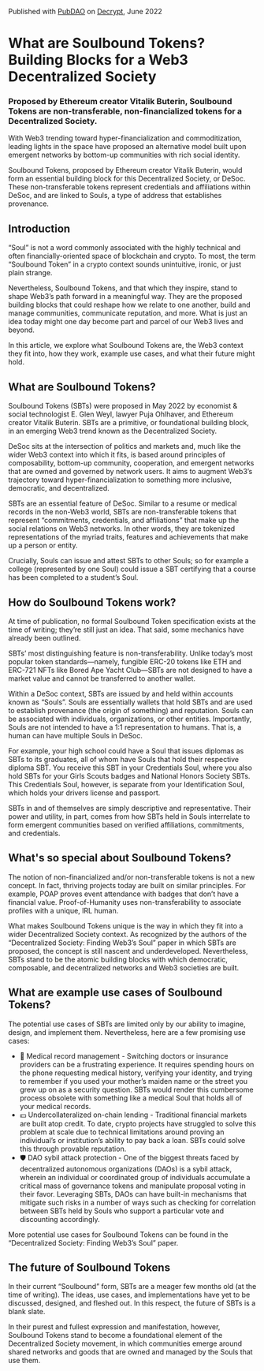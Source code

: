 Published with [PubDAO](https://pubdao.co/) on [Decrypt](https://decrypt.co/resources/what-are-soulbound-tokens-building-blocks-for-a-web3-decentralized-society), June 2022

# What are Soulbound Tokens? Building Blocks for a Web3 Decentralized Society
### Proposed by Ethereum creator Vitalik Buterin, Soulbound Tokens are non-transferable, non-financialized tokens for a Decentralized Society.

With Web3 trending toward hyper-financialization and commoditization, leading lights in the space have proposed an alternative model built upon emergent networks by bottom-up communities with rich social identity.

Soulbound Tokens, proposed by Ethereum creator Vitalik Buterin, would form an essential building block for this Decentralized Society, or DeSoc. These non-transferable tokens represent credentials and affiliations within DeSoc, and are linked to Souls, a type of address that establishes provenance.

## Introduction
“Soul” is not a word commonly associated with the highly technical and often financially-oriented space of blockchain and crypto. To most, the term “Soulbound Token” in a crypto context sounds unintuitive, ironic, or just plain strange. 

Nevertheless, Soulbound Tokens, and that which they inspire, stand to shape Web3’s path forward in a meaningful way. They are the proposed building blocks that could reshape how we relate to one another, build and manage communities, communicate reputation, and more. What is just an idea today might one day become part and parcel of our Web3 lives and beyond.

In this article, we explore what Soulbound Tokens are, the Web3 context they fit into, how they work, example use cases, and what their future might hold.

## What are Soulbound Tokens?
Soulbound Tokens (SBTs) were proposed in May 2022 by economist & social technologist E. Glen Weyl, lawyer Puja Ohlhaver, and Ethereum creator Vitalik Buterin. SBTs are a primitive, or foundational building block, in an emerging Web3 trend known as the Decentralized Society.

DeSoc sits at the intersection of politics and markets and, much like the wider Web3 context into which it fits, is based around principles of composability, bottom-up community, cooperation, and emergent networks that are owned and governed by network users. It aims to augment Web3’s trajectory toward hyper-financialization to something more inclusive, democratic, and decentralized.

SBTs are an essential feature of DeSoc. Similar to a resume or medical records in the non-Web3 world, SBTs are non-transferable tokens that represent “commitments, credentials, and affiliations” that make up the social relations on Web3 networks. In other words, they are tokenized representations of the myriad traits, features and achievements that make up a person or entity.

Crucially, Souls can issue and attest SBTs to other Souls; so for example a college (represented by one Soul) could issue a SBT certifying that a course has been completed to a student’s Soul.

## How do Soulbound Tokens work?
At time of publication, no formal Soulbound Token specification exists at the time of writing; they’re still just an idea. That said, some mechanics have already been outlined.

SBTs’ most distinguishing feature is non-transferability. Unlike today’s most popular token standards—namely, fungible ERC-20 tokens like ETH and ERC-721 NFTs like Bored Ape Yacht Club—SBTs are not designed to have a market value and cannot be transferred to another wallet. 

Within a DeSoc context, SBTs are issued by and held within accounts known as “Souls”. Souls are essentially wallets that hold SBTs and are used to establish provenance (the origin of something) and reputation. Souls can be associated with individuals, organizations, or other entities. Importantly, Souls are not intended to have a 1:1 representation to humans. That is, a human can have multiple Souls in DeSoc.

For example, your high school could have a Soul that issues diplomas as SBTs to its graduates, all of whom have Souls that hold their respective diploma SBT. You receive this SBT in your Credentials Soul, where you also hold SBTs for your Girls Scouts badges and National Honors Society SBTs. This Credentials Soul, however, is separate from your Identification Soul, which holds your drivers license and passport.

SBTs in and of themselves are simply descriptive and representative. Their power and utility, in part, comes from how SBTs held in Souls interrelate to form emergent communities based on verified affiliations, commitments, and credentials.

## What's so special about Soulbound Tokens?
The notion of non-financialized and/or non-transferable tokens is not a new concept. In fact, thriving projects today are built on similar principles. For example, POAP proves event attendance with badges that don’t have a financial value. Proof-of-Humanity uses non-transferability to associate profiles with a unique, IRL human.

What makes Soulbound Tokens unique is the way in which they fit into a wider Decentralized Society context. As recognized by the authors of the “Decentralized Society: Finding Web3’s Soul” paper in which SBTs are proposed, the concept is still nascent and underdeveloped. Nevertheless, SBTs stand to be the atomic building blocks with which democratic, composable, and decentralized networks and Web3 societies are built.

## What are example use cases of Soulbound Tokens?
The potential use cases of SBTs are limited only by our ability to imagine, design, and implement them. Nevertheless, here are a few promising use cases:

- 🏥 Medical record management - Switching doctors or insurance providers can be a frustrating experience. It requires spending hours on the phone requesting medical history, verifying your identity, and trying to remember if you used your mother’s maiden name or the street you grew up on as a security question. SBTs would render this cumbersome process obsolete with something like a medical Soul that holds all of your medical records.
- 💵 Undercollateralized on-chain lending - Traditional financial markets are built atop credit. To date, crypto projects have struggled to solve this problem at scale due to technical limitations around proving an individual’s or institution’s ability to pay back a loan. SBTs could solve this through provable reputation.
- 🛡️ DAO sybil attack protection - One of the biggest threats faced by decentralized autonomous organizations (DAOs) is a sybil attack, wherein an individual or coordinated group of individuals accumulate a critical mass of governance tokens and manipulate proposal voting in their favor. Leveraging SBTs, DAOs can have built-in mechanisms that mitigate such risks in a number of ways such as checking for correlation between SBTs held by Souls who support a particular vote and discounting accordingly.

More potential use cases for Soulbound Tokens can be found in the “Decentralized Society: Finding Web3’s Soul” paper.

## The future of Soulbound Tokens
In their current “Soulbound” form, SBTs are a meager few months old (at the time of writing). The ideas, use cases, and implementations have yet to be discussed, designed, and fleshed out. In this respect, the future of SBTs is a blank slate.

In their purest and fullest expression and manifestation, however, Soulbound Tokens stand to become a foundational element of the Decentralized Society movement, in which communities emerge around shared networks and goods that are owned and managed by the Souls that use them.
